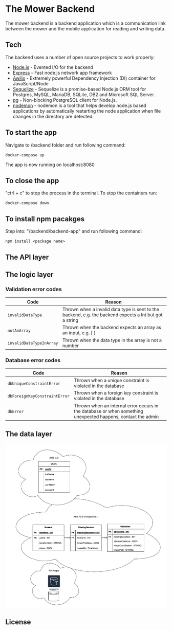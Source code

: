 # The Mower Backend 

The mower backend is a backend application which is a communication link between the mower and the mobile application for reading and writing data.

## Tech

The backend uses a number of open source projects to work properly:

- [Node.js] - Evented I/O for the backend
- [Express] - Fast node.js network app framework 
- [Awilix] - Extremely powerful Dependency Injection (DI) container for JavaScript/Node
- [Sequelize] - Sequelize is a promise-based Node.js ORM tool for Postgres, MySQL, MariaDB, SQLite, DB2 and Microsoft SQL Server.
- [pg] - Non-blocking PostgreSQL client for Node.js.
- [nodemon] - nodemon is a tool that helps develop node.js based applications by automatically restarting the node application when file changes in the directory are detected.
## To start the app
Navigate to /backend folder and run following command:
```
docker-compose up
```
The app is now running on localhost:8080

## To close the app
"ctrl + c" to stop the process in the terminal.
To stop the containers run:
```
docker-compose down
```

## To install npm pacakges
Step into: "/backend/backend-app" and run following command:
```
npm install <package name>
```
## The API layer 
## The logic layer
### Validation error codes
|           Code             |                                Reason                               |   
| -------------------------  | ------------------------------------------------------------------- |
| `invalidDataType`          | Thrown when a invalid data type is sent to the backend, e.g. the backend expects a Int but got a string| 
| `notAnArray`               | Thrown when the backend expects an array as an input, e.g. [ ]    | 
| `invalidDataTypeInArray`   | Thrown when the data type in the array is not a number |
### Database error codes
|           Code             |                                Reason                               |   
| -------------------------  | ------------------------------------------------------------------- |
| `dbUniqueConstraintError`  | Thrown when a unique constraint is violated in the database         | 
| `dbForeignKeyConstraintError`| Thrown when a foreign key constraint is violated in the database  | 
| `dbError`                  | Thrown when an internal error occurs in the database or when something unexpected happens, contact the admin|
## The data layer

![Data structure](/documentation/dataStructure.png)
 



## License


 [Awilix]: <https://www.npmjs.com/package/awilix>

   [dill]: <https://github.com/joemccann/dillinger>
   [git-repo-url]: <https://github.com/joemccann/dillinger.git>
   [john gruber]: <http://daringfireball.net>
   [df1]: <http://daringfireball.net/projects/markdown/>
   [markdown-it]: <https://github.com/markdown-it/markdown-it>
   [Ace Editor]: <http://ace.ajax.org>
   [node.js]: <http://nodejs.org>
   [Express]: <http://expressjs.com/>
   [jQuery]: <http://jquery.com>
   [Sequelize]:<https://www.npmjs.com/package/sequelize>
   [Nodemon]:<https://www.npmjs.com/package/nodemon>
   [pg]:<https://www.npmjs.com/package/pg>